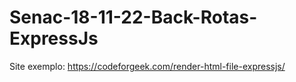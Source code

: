 # Senac-18-11-22-Back-Rotas-ExpressJs

Site exemplo:
https://codeforgeek.com/render-html-file-expressjs/
